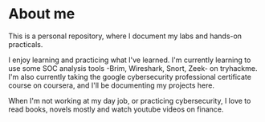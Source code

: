 # About me
This is a personal repository, where I document my labs and hands-on practicals.

I enjoy learning and practicing what I've learned. I'm currently learning to use some SOC analysis tools -Brim, Wireshark, Snort, Zeek- on tryhackme. 
I'm also currently taking the google cybersecurity professional certificate course on coursera, and I'll be documenting my projects here.

When I'm not working at my day job, or practicing cybersecurity, I love to read books, novels mostly and watch youtube videos on finance. 

